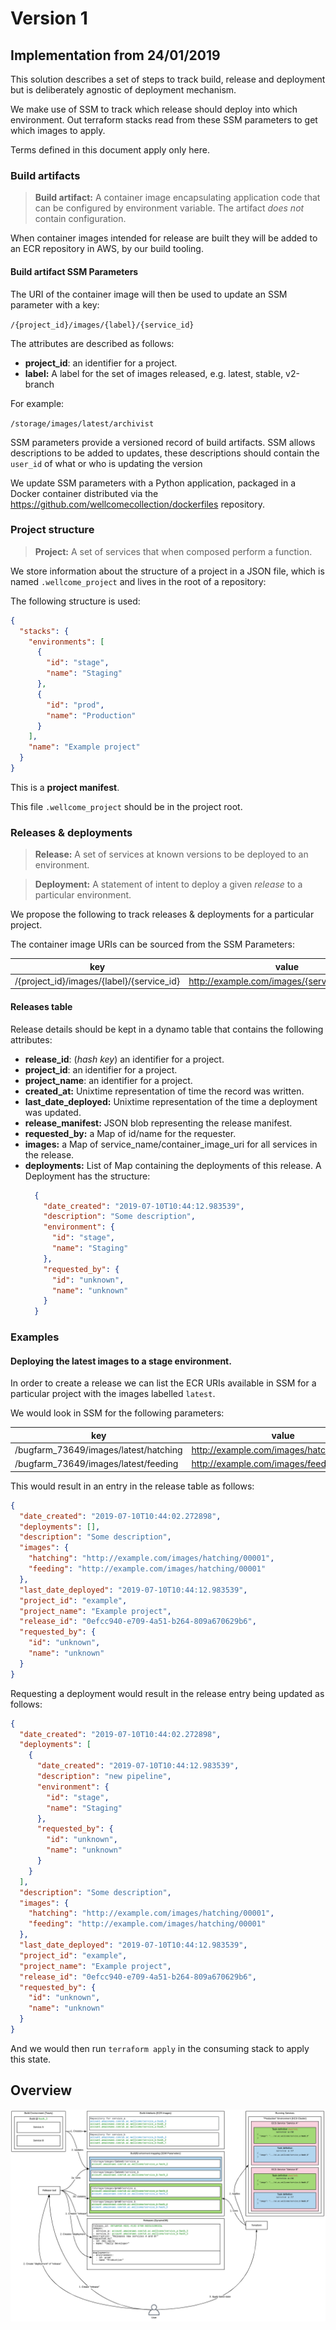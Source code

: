 # Version 1 

## Implementation from 24/01/2019

This solution describes a set of steps to track build, release and deployment but is deliberately agnostic of deployment mechanism. 

We make use of SSM to track which release should deploy into which environment. Out terraform stacks read from these SSM parameters to get which images to apply.

Terms defined in this document apply only here.

### Build artifacts

> **Build artifact:** A container image encapsulating application code that can be configured by environment variable. The artifact _does not_ contain configuration.

When container images intended for release are built they will be added to an ECR repository in AWS, by our build tooling.

#### Build artifact SSM Parameters

The URI of the container image will then be used to update an SSM parameter with a key:

 `/{project_id}/images/{label}/{service_id}`

The attributes are described as follows:
- **project_id**: an identifier for a project.
- **label:** A label for the set of images released, e.g. latest, stable, v2-branch

 For example:

 `/storage/images/latest/archivist`

SSM parameters provide a versioned record of build artifacts. SSM allows descriptions to be added to updates, these descriptions should contain the `user_id` of what or who is updating the version

We update SSM parameters with a Python application, packaged in a Docker container distributed via the https://github.com/wellcomecollection/dockerfiles repository.

### Project structure

> **Project:** A set of services that when composed perform a function.

We store information about the structure of a project in a JSON file, which is named `.wellcome_project` and lives in the root of a repository:

The following structure is used:

```json
{
  "stacks": {
    "environments": [
      {
        "id": "stage",
        "name": "Staging"
      },
      {
        "id": "prod",
        "name": "Production"
      }
    ],
    "name": "Example project"
  }
}
```

This is a **project manifest**.

This file `.wellcome_project` should be in the project root.

### Releases & deployments

> **Release:** A set of services at known versions to be deployed to an environment.

> **Deployment:** A statement of intent to deploy a given _release_ to a particular environment.

We propose the following to track releases & deployments for a particular project.

The container image URIs can be sourced from the SSM Parameters:

| key  	                                    | value                                         |
|---	                                    |---	                                        |
| /{project_id}/images/{label}/{service_id} | http://example.com/images/{service_id}/00001  |

#### Releases table

Release details should be kept in a dynamo table that contains the following attributes:

- **release_id**: (_hash key_) an identifier for a project.
- **project_id**: an identifier for a project.
- **project_name**: an identifier for a project.
- **created_at:** Unixtime representation of time the record was written.
- **last_date_deployed:** Unixtime representation of the time a deployment was updated.
- **release_manifest:** JSON blob representing the release manifest.
- **requested_by:** a Map of id/name for the requester.
- **images:** a Map of service_name/container_image_uri for all services in the release.
- **deployments:** List of Map containing the deployments of this release. A Deployment has the structure:
  ```json
    {
      "date_created": "2019-07-10T10:44:12.983539",
      "description": "Some description",
      "environment": {
        "id": "stage",
        "name": "Staging"
      },
      "requested_by": {
        "id": "unknown",
        "name": "unknown"
      }
    }
  ```

### Examples

#### Deploying the latest images to a stage environment.

In order to create a release we can list the ECR URIs available in SSM for a particular project with the images labelled `latest`.
 
 We would look in SSM for the following parameters:

| key  	                                    | value                                     |
|---	                                    |---	                                    |
| /bugfarm_73649/images/latest/hatching  	| http://example.com/images/hatching/00001  |
| /bugfarm_73649/images/latest/feeding 	    | http://example.com/images/feeding/00001  	|

This would result in an entry in the release table as follows:

```json
{
  "date_created": "2019-07-10T10:44:02.272898",
  "deployments": [],
  "description": "Some description",
  "images": {
    "hatching": "http://example.com/images/hatching/00001",
    "feeding": "http://example.com/images/hatching/00001"
  },
  "last_date_deployed": "2019-07-10T10:44:12.983539",
  "project_id": "example",
  "project_name": "Example project",
  "release_id": "0efcc940-e709-4a51-b264-809a670629b6",
  "requested_by": {
    "id": "unknown",
    "name": "unknown"
  }
}
```

Requesting a deployment would result in the release entry being updated as follows:

```json
{
  "date_created": "2019-07-10T10:44:02.272898",
  "deployments": [
    {
      "date_created": "2019-07-10T10:44:12.983539",
      "description": "new pipeline",
      "environment": {
        "id": "stage",
        "name": "Staging"
      },
      "requested_by": {
        "id": "unknown",
        "name": "unknown"
      }
    }
  ],
  "description": "Some description",
  "images": {
    "hatching": "http://example.com/images/hatching/00001",
    "feeding": "http://example.com/images/hatching/00001"
  },
  "last_date_deployed": "2019-07-10T10:44:12.983539",
  "project_id": "example",
  "project_name": "Example project",
  "release_id": "0efcc940-e709-4a51-b264-809a670629b6",
  "requested_by": {
    "id": "unknown",
    "name": "unknown"
  }
}
```

And we would then run `terraform apply` in the consuming stack to apply this state.

## Overview

![Overview](what_we_do_now.png)
